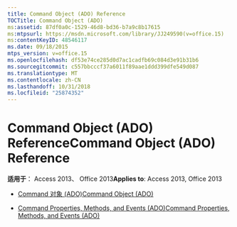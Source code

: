 ```yaml
---
title: Command Object (ADO) Reference
TOCTitle: Command Object (ADO)
ms:assetid: 87df0a0c-1529-46d8-bd36-b7a9c8b17615
ms:mtpsurl: https://msdn.microsoft.com/library/JJ249590(v=office.15)
ms:contentKeyID: 48546117
ms.date: 09/18/2015
mtps_version: v=office.15
ms.openlocfilehash: df53e74ce285d0d7ac1cadfb69c084d3e91b31b6
ms.sourcegitcommit: c557bbcccf37a6011f89aae1ddd399dfe549d087
ms.translationtype: MT
ms.contentlocale: zh-CN
ms.lasthandoff: 10/31/2018
ms.locfileid: "25874352"
---
```

# <a name="command-object-ado-reference"></a><span data-ttu-id="d46d8-102">Command Object (ADO) Reference</span><span class="sxs-lookup"><span data-stu-id="d46d8-102">Command Object (ADO) Reference</span></span>


<span data-ttu-id="d46d8-103">**适用于**： Access 2013、 Office 2013</span><span class="sxs-lookup"><span data-stu-id="d46d8-103">**Applies to**: Access 2013, Office 2013</span></span>



  - [<span data-ttu-id="d46d8-104">Command 对象 (ADO)</span><span class="sxs-lookup"><span data-stu-id="d46d8-104">Command Object (ADO)</span></span>](command-object-ado.md)

  - [<span data-ttu-id="d46d8-105">Command Properties, Methods, and Events (ADO)</span><span class="sxs-lookup"><span data-stu-id="d46d8-105">Command Properties, Methods, and Events (ADO)</span></span>](command-properties-methods-and-events-ado.md)

